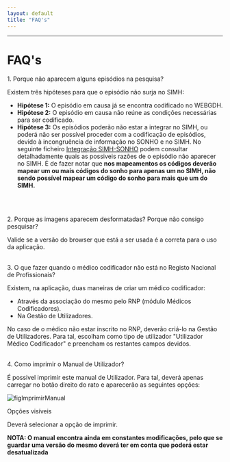 ```yaml
---
layout: default
title: "FAQ's"
---
```



---

<div id="faq"></div>

# FAQ's

<p class="faq"> 1. Porque não aparecem alguns episódios na pesquisa? </p>
 
Existem três hipóteses para que o episódio não surja no SIMH:

* **Hipótese 1:** O episódio em causa já se encontra codificado no WEBGDH.
* **Hipótese 2:** O episódio em causa não reúne as condições necessárias para ser codificado.
* **Hipótese 3:** Os episódios poderão não estar a integrar no SIMH, ou poderá não ser possível proceder com a codificação de episódios, devido à incongruência de informação no SONHO e no SIMH.
No seguinte ficheiro <a href="./file/30.12.2016_CAMPOS SIMH_FOLHA DE CODIFICAÇÃO_ICD10CMPCS.xlsx">Integração SIMH-SONHO</a> podem consultar detalhadamente quais as possiveis razões de o episódio não aparecer no SIMH.
É de fazer notar que **nos mapeamentos os códigos deverão mapear um ou mais códigos do sonho para apenas um no SIMH, não sendo possível mapear um código do sonho para mais que um do SIMH.**
<br>
<br>
<p class="faq"> 2. Porque as imagens aparecem desformatadas? Porque não consigo pesquisar? </p>

Valide se a versão do browser que está a ser usada é a correta para o uso da aplicação.
<br>
<br>

<p class="faq"> 3. O que fazer quando o médico codificador não está no Registo Nacional de Profissionais? </p>

Existem, na aplicação, duas maneiras de criar um médico codificador: 

* Através da associação do mesmo pelo RNP (módulo Médicos Codificadores).
* Na Gestão de Utilizadores. 

No caso de o médico não estar inscrito no RNP, deverão criá-lo na Gestão de Utilizadores. Para tal, escolham como tipo de utilizador "Utilizador Médico Codificador" e preencham os restantes campos devidos.
<br>
<br>
<p class="faq"> 4. Como imprimir o Manual de Utilizador? </p>

É possivel imprimir este manual de Utilizador. Para tal, deverá apenas carregar no botão direito do rato e aparecerão as seguintes opções:

![figImprimirManual](img/imprimirManual.png)

<p class="caption" id="figGestaoEspecialidades">Opções visíveis</p>

Deverá selecionar a opção de imprimir.

**NOTA: O manual encontra ainda em constantes modificações, pelo que se guardar uma versão do mesmo deverá ter em conta que poderá estar desatualizada**